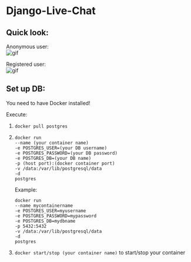 # Django-Live-Chat

## Quick look:

Anonymous user:  
<img src="https://i.postimg.cc/t4nVrzs7/Anonymous-chat.gif" alt="gif"/>

Registered user:  
<img src="https://i.postimg.cc/mZ0cPHXs/User-chat.gif" alt="gif"/>


## Set up DB:
You need to have Docker installed!

Execute:
1. `docker pull postgres`
2. ```
   docker run
   --name (your container name)
   -e POSTGRES_USER=(your DB username)
   -e POSTGRES_PASSWORD=(your DB password)
   -e POSTGRES_DB=(your DB name) 
   -p (host port):(docker container port)
   -v /data:/var/lib/postgresql/data 
   -d 
   postgres
   ```
   Example:
   ```
   docker run 
   --name mycontainername 
   -e POSTGRES_USER=myusername 
   -e POSTGRES_PASSWORD=mypassword 
   -e POSTGRES_DB=mydbname
   -p 5432:5432 
   -v /data:/var/lib/postgresql/data 
   -d 
   postgres
   ```
3. `docker start/stop (your container name)` to start/stop your container

